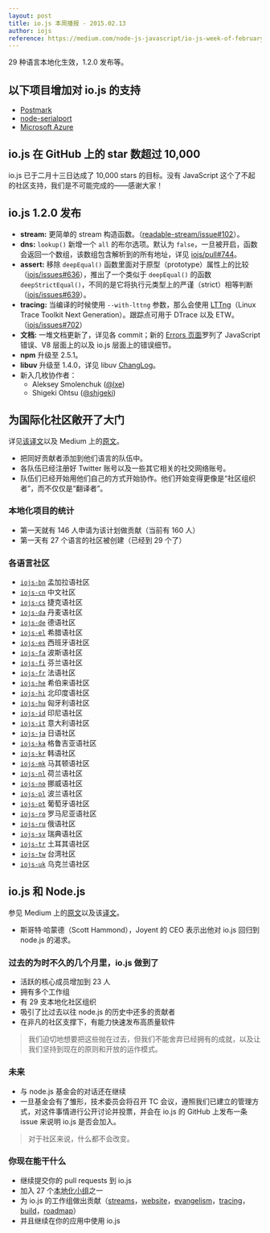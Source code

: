 ```yaml
---
layout: post
title: io.js 本周播报 - 2015.02.13
author: iojs
reference: https://medium.com/node-js-javascript/io-js-week-of-february-13th-2015-7846b94074a2
---
```


29 种语言本地化生效，1.2.0 发布等。

<!--more-->

## 以下项目增加对 io.js 的支持
* [Postmark](http://blog.postmarkapp.com/post/110829734198/its-official-were-getting-cozy-with-node-js)
* [node-serialport](https://github.com/voodootikigod/node-serialport/issues/439)
* [Microsoft Azure](http://azure.microsoft.com/en-us/documentation/articles/web-sites-nodejs-iojs/)

## io.js 在 GitHub 上的 star 数超过 10,000
io.js 已于二月十三日达成了 10,000 stars 的目标。没有 JavaScript 这个了不起的社区支持，我们是不可能完成的——感谢大家！

## io.js 1.2.0 发布
* **stream:** 更简单的 stream 构造函数。（[readable-stream/issue#102](https://github.com/iojs/readable-stream/issues/102)）。
* **dns:** `lookup()` 新增一个 `all` 的布尔选项。默认为 `false`，一旦被开启，函数会返回一个数组，该数组包含解析到的所有地址，详见 [iojs/pull#744](https://github.com/iojs/io.js/pull/744)。
* **assert:** 移除 `deepEqual()` 函数里面对于原型（prototype）属性上的比较（[iojs/issues#636](https://github.com/iojs/io.js/pull/636)），推出了一个类似于 `deepEqual()` 的函数 `deepStrictEqual()`，不同的是它将执行元类型上的严谨（strict）相等判断（[iojs/issues#639](https://github.com/iojs/io.js/pull/639)）。
* **tracing:** 当编译的时候使用 `--with-lttng` 参数，那么会使用 [LTTng](http://lttng.org/)（Linux Trace Toolkit Next Generation）。跟踪点可用于 DTrace 以及 ETW。（[iojs/issues#702](https://github.com/iojs/io.js/pull/702)）
* **文档:** 一堆文档更新了，详见各 commit；新的 [Errors 页面](https://iojs.org/api/errors.html)罗列了 JavaScript 错误、V8 层面上的以及 io.js 层面上的错误细节。
* **npm** 升级至 2.5.1。
* **libuv** 升级至 1.4.0，详见 libuv [ChangLog](https://github.com/libuv/libuv/blob/v1.x/ChangeLog)。
* 新入几枚协作者：
  * Aleksey Smolenchuk ([@lxe](https://github.com/lxe))
  * Shigeki Ohtsu ([@shigeki](https://github.com/shigeki))

## 为国际化社区敞开了大门
详见[该译文](http://cn.iojs.org/articles/how-iojs-built-a-146-person-27-language-localization-effort-in-one-day/)以及 Medium 上的[原文](https://medium.com/@mikeal/how-io-js-built-a-146-person-27-language-localization-effort-in-one-day-65e5b1c49a62)。
* 把同好贡献者添加到他们语言的队伍中。
* 各队伍已经注册好 Twitter 账号以及一些其它相关的社交网络账号。
* 队伍们已经开始用他们自己的方式开始协作。他们开始变得更像是“社区组织者”，而不仅仅是“翻译者”。

### 本地化项目的统计

* 第一天就有 146 人申请为该计划做贡献（当前有 160 人）
* 第一天有 27 个语言的社区被创建（已经到 29 个了）

### 各语言社区

* [`iojs-bn`](https://github.com/iojs/iojs-bn) 孟加拉语社区
* [`iojs-cn`](https://github.com/iojs/iojs-cn) 中文社区
* [`iojs-cs`](https://github.com/iojs/iojs-cs) 捷克语社区
* [`iojs-da`](https://github.com/iojs/iojs-da) 丹麦语社区
* [`iojs-de`](https://github.com/iojs/iojs-de) 德语社区
* [`iojs-el`](https://github.com/iojs/iojs-el) 希腊语社区
* [`iojs-es`](https://github.com/iojs/iojs-es) 西班牙语社区
* [`iojs-fa`](https://github.com/iojs/iojs-fa) 波斯语社区
* [`iojs-fi`](https://github.com/iojs/iojs-fi) 芬兰语社区
* [`iojs-fr`](https://github.com/iojs/iojs-fr) 法语社区
* [`iojs-he`](https://github.com/iojs/iojs-he) 希伯来语社区
* [`iojs-hi`](https://github.com/iojs/iojs-hi) 北印度语社区
* [`iojs-hu`](https://github.com/iojs/iojs-hu) 匈牙利语社区
* [`iojs-id`](https://github.com/iojs/iojs-id) 印尼语社区
* [`iojs-it`](https://github.com/iojs/iojs-it) 意大利语社区
* [`iojs-ja`](https://github.com/iojs/iojs-ja) 日语社区
* [`iojs-ka`](https://github.com/iojs/iojs-ka) 格鲁吉亚语社区
* [`iojs-kr`](https://github.com/iojs/iojs-kr) 韩语社区
* [`iojs-mk`](https://github.com/iojs/iojs-mk) 马其顿语社区
* [`iojs-nl`](https://github.com/iojs/iojs-nl) 荷兰语社区
* [`iojs-no`](https://github.com/iojs/iojs-no) 挪威语社区
* [`iojs-pl`](https://github.com/iojs/iojs-pl) 波兰语社区
* [`iojs-pt`](https://github.com/iojs/iojs-pt) 葡萄牙语社区
* [`iojs-ro`](https://github.com/iojs/iojs-ro) 罗马尼亚语社区
* [`iojs-ru`](https://github.com/iojs/iojs-ru) 俄语社区
* [`iojs-sv`](https://github.com/iojs/iojs-sv) 瑞典语社区
* [`iojs-tr`](https://github.com/iojs/iojs-tr) 土耳其语社区
* [`iojs-tw`](https://github.com/iojs/iojs-tw) 台湾社区
* [`iojs-uk`](https://github.com/iojs/iojs-uk) 乌克兰语社区

## io.js 和 Node.js
参见 Medium 上的[原文](https://medium.com/@iojs/io-js-and-a-node-js-foundation-4e14699fb7be)以及该[译文](http://cn.iojs.org/articles/io-js-and-a-node-js-foundation/)。

* 斯哥特·哈蒙德（Scott Hammond），Joyent 的 CEO 表示出他对 io.js 回归到 node.js 的渴求。

### 过去的为时不久的几个月里，io.js 做到了
* 活跃的核心成员增加到 23 人
* 拥有多个工作组
* 有 29 支本地化社区组织
* 吸引了比过去以往 node.js 的历史中还多的贡献者
* 在非凡的社区支撑下，有能力快速发布高质量软件

> 我们迫切地想要把这些抛在过去，但我们不能舍弃已经拥有的成就，以及让我们坚持到现在的原则和开放的运作模式。

### 未来
* 与 node.js 基金会的对话还在继续
* 一旦基金会有了雏形，技术委员会将召开 TC 会议，遵照我们已建立的管理方式，对这件事情进行公开讨论并投票，并会在 io.js 的 GitHub 上发布一条 issue 来说明 io.js 是否会加入。

> 对于社区来说，什么都不会改变。

### 你现在能干什么
* 继续提交你的 pull requests 到 io.js
* 加入 27 个[本地化小组](https://github.com/iojs/website/issues/125)之一
* 为 io.js 的工作组做出贡献（[streams](https://github.com/iojs/readable-stream)，[website](https://github.com/iojs/website)，[evangelism](https://github.com/iojs/website/labels/evangelism)，[tracing](https://github.com/iojs/tracing-wg)，[build](https://github.com/iojs/build)，[roadmap](https://github.com/iojs/roadmap)）
* 并且继续在你的应用中使用 io.js

